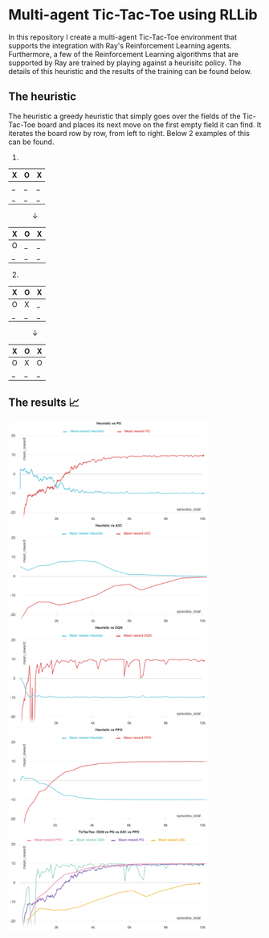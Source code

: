 # Multi-agent Tic-Tac-Toe using RLLib

In this repository I create a multi-agent Tic-Tac-Toe environment that supports the integration with Ray's Reinforcement Learning agents. Furthermore, a few of the Reinforcement Learning algorithms that are supported by Ray are trained by playing against a heurisitc policy. The details of this heuristic and the results of the training can be found below. 


## The heuristic

The heuristic a greedy heuristic that simply goes over the fields of the Tic-Tac-Toe board and places its next move on the first empty field it can find. It iterates the board row by row, from left to right. Below 2 examples of this can be found.

1. 

| X | O | X |
|---|---|---|
| _ | _ | _ |
| _ | _ | _ |

&nbsp;&nbsp;&nbsp;&nbsp;&nbsp;&nbsp;&nbsp;&nbsp;&nbsp;&nbsp;&nbsp;&nbsp;&darr;
   
| X | O | X |
|---|---|---|
| O | _ | _ |
| _ | _ | _ |

2. 

| X | O | X |
|---|---|---|
| O | X | _ |
| _ | _ | _ |

&nbsp;&nbsp;&nbsp;&nbsp;&nbsp;&nbsp;&nbsp;&nbsp;&nbsp;&nbsp;&nbsp;&nbsp;&darr;
   
| X | O | X |
|---|---|---|
| O | X | O |
| _ | _ | _ |

## The results  :chart_with_upwards_trend:

<img width="400" src="https://raw.githubusercontent.com/daanklijn/rl-tic-tac-toe/master/results/PG.png">
<img width="400" src="https://raw.githubusercontent.com/daanklijn/rl-tic-tac-toe/master/results/A3C.png">
<img width="400" src="https://raw.githubusercontent.com/daanklijn/rl-tic-tac-toe/master/results/DQN.png">
<img width="400" src="https://raw.githubusercontent.com/daanklijn/rl-tic-tac-toe/master/results/PPO.png">
<img width="400" src="https://raw.githubusercontent.com/daanklijn/rl-tic-tac-toe/master/results/ALL.png">







